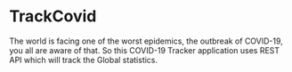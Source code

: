 # TrackCovid
The world is facing one of the worst epidemics, the outbreak of COVID-19, you all are aware of that. So this COVID-19 Tracker application uses REST API which will track the Global statistics.

![]()
